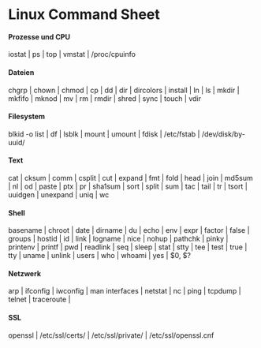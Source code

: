 # Linux Command Sheet

#### Prozesse und CPU

iostat | ps | top | vmstat | /proc/cpuinfo

#### Dateien 	

chgrp | chown | chmod | cp | dd | dir | dircolors | install | ln | ls | mkdir | mkfifo | mknod | mv | rm | rmdir | shred | sync | touch | vdir

#### Filesystem

blkid -o list | df | lsblk | mount | umount | fdisk | /etc/fstab | /dev/disk/by-uuid/

#### Text 	

cat | cksum | comm | csplit | cut | expand | fmt | fold | head | join | md5sum | nl | od | paste | ptx | pr | sha1sum | sort | split | sum | tac | tail | tr | tsort | uuidgen | unexpand | uniq | wc

#### Shell 	

basename | chroot | date | dirname | du | echo | env | expr | factor | false | groups | hostid | id | link | logname | nice | nohup | pathchk | pinky | printenv | printf | pwd | readlink | seq | sleep | stat | stty | tee | test | true | tty | uname | unlink | users | who | whoami | yes | $0, $?

#### Netzwerk

arp | ifconfig | iwconfig | man interfaces | netstat | nc | ping | tcpdump | telnet | traceroute |

#### SSL

openssl | /etc/ssl/certs/ | /etc/ssl/private/ | /etc/ssl/openssl.cnf
